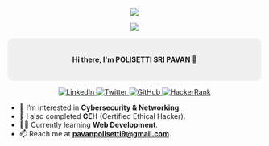 <!-- Profile Header -->
<p align="center">
  <img src="https://capsule-render.vercel.app/api?type=waving&color=gradient&text=Hello!&height=100&section=header"/>
</p>

<p align="center">
  <img src="https://readme-typing-svg.herokuapp.com?color=%2336BCF7&center=true&vCenter=true&lines=Welcome+to+my+GitHub+Profile!;I'm+a+CyberSecurity+Analyst;Let's+connect+%F0%9F%91%8B" />
</p>

<!-- Introduction -->
<div style="background-color: #f0f0f0; padding: 20px; border-radius: 10px;">
  <p align="center">
    <b>Hi there, I'm POLISETTI SRI PAVAN 👋</b>
  </p>
</div>


<p align="center">
  <a href="https://www.linkedin.com/in/pavan-polisetti" target="_blank">
    <img src="https://img.shields.io/badge/-LinkedIn-blue?style=flat&logo=Linkedin&logoColor=white" alt="LinkedIn">
  </a>
  <a href="https://x.com/PavanPolisetti9" target="_blank">
    <img src="https://img.shields.io/badge/-Twitter-1DA1F2?style=flat&logo=Twitter&logoColor=white" alt="Twitter">
  </a>
  <a href="https://github.com/pavanpolisetti269" target="_blank">
    <img src="https://img.shields.io/badge/-GitHub-333?style=flat&logo=GitHub&logoColor=white" alt="GitHub">
  </a>
  <a href="https://www.hackerrank.com/profile/RA2111030010269" target="_blank">
    <img src="https://img.shields.io/badge/-HackerRank-2EC866?style=flat&logo=HackerRank&logoColor=white" alt="HackerRank">
  </a>
</p>

- 👀 I’m interested in **Cybersecurity & Networking**.
- 🌱 I also completed **CEH** (Certified Ethical Hacker).
- 👨‍💻 Currently learning **Web Development**.
- 📫 Reach me at **pavanpolisetti9@gmail.com**.
